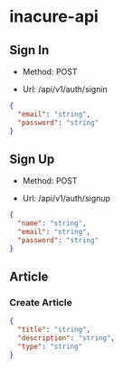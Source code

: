 # inacure-api

## Sign In

- Method: POST

- Url: /api/v1/auth/signin

```json
{
  "email": "string",
  "password": "string"
}
```

## Sign Up

- Method: POST

- Url: /api/v1/auth/signup

```json
{
  "name": "string",
  "email": "string",
  "password": "string"
}
```

## Article

### Create Article

```json
{
  "title": "string",
  "description": "string",
  "type": "string"
}
```
